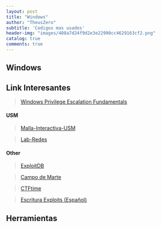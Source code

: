 ```yaml
---
layout: post
title: "Windows"
author: "TheusZero"
subtitle: 'Codigos mas usados'
header-img: "images/408a7d24f9d2e3e22990cc4629163cf2.png"
catalog: true
comments: true
---
```

## Windows


## Link Interesantes

> [Windows Privilege Escalation Fundamentals](http://www.fuzzysecurity.com/tutorials/16.html)

#### USM

> [Malla-Interactiva-USM](https://mallas.labcomp.cl/?m=TEL)

> [Lab-Redes](http://www2.elo.utfsm.cl/~tel241/20102s/)

#### Other

> [ExploitDB](https://www.exploit-db.com/)

> [Campo de Marte](https://www.campodemarte.cl/)

> [CTFtime](https://ctftime.org/)

> [Escritura Exploits (Español)](https://fundacion-sadosky.github.io/guia-escritura-exploits/)

## Herramientas